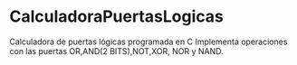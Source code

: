 # CalculadoraPuertasLogicas
Calculadora de puertas lógicas programada en C
Implementa operaciones con las puertas OR,AND(2 BITS),NOT,XOR, NOR y NAND.
